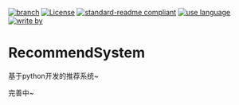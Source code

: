 [![branch](https://img.shields.io/badge/branch-dev-brightgreen.svg)](https://github.com/xiaodongxiexie/RecommendSystem)
[![License](https://img.shields.io/badge/license-ApacheLicense2.0-blue.svg)](https://github.com/xiaodongxiexie/RecommendSystem)
[![standard-readme compliant](https://img.shields.io/badge/readme%20style-standard-brightgreen.svg?style=flat-square)](https://github.com/xiaodongxiexie/RecommendSystem)
[![use language](https://img.shields.io/badge/language-python3-orange.svg)](https://github.com/xiaodongxiexie/RecommendSystem)
[![write by](https://jaywcjlove.github.io/sb/lang/chinese.svg)](https://github.com/xiaodongxiexie/RecommendSystem)

# RecommendSystem
基于python开发的推荐系统~

完善中~

